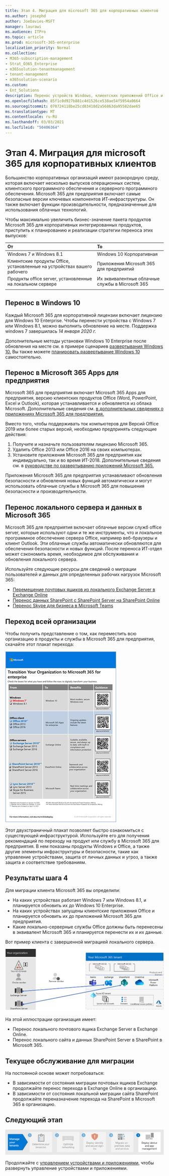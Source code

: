 ```yaml
---
title: Этап 4. Миграция для microsoft 365 для корпоративных клиентов
ms.author: josephd
author: JoeDavies-MSFT
manager: laurawi
ms.audience: ITPro
ms.topic: article
ms.prod: microsoft-365-enterprise
localization_priority: Normal
ms.collection:
- M365-subscription-management
- Strat_O365_Enterprise
- m365solution-tenantmanagement
- tenant-management
- m365solution-scenario
ms.custom:
- Ent_Solutions
description: Перенос устройств Windows, клиентских приложений Office и серверов Office для клиентов Microsoft 365.
ms.openlocfilehash: 85f1c0d927b881c4d1526ce538ae54f5954a0664
ms.sourcegitcommit: 070724118be25cd83418d2a56863da95582dae65
ms.translationtype: MT
ms.contentlocale: ru-RU
ms.lasthandoff: 03/03/2021
ms.locfileid: "50406364"
---
```

# <a name="step-4-migration-for-your-microsoft-365-for-enterprise-tenants"></a>Этап 4. Миграция для microsoft 365 для корпоративных клиентов

Большинство корпоративных организаций имеют разнородную среду, которая включает несколько выпусков операционных систем, клиентского программного обеспечения и серверного программного обеспечения. Microsoft 365 для предприятия включает самые безопасные версии ключевых компонентов ИТ-инфраструктуры. Он также включает функции производительности, предназначенные для использования облачных технологий.

Чтобы максимально увеличить бизнес-значение пакета продуктов Microsoft 365 для корпоративных интегрированных продуктов, приступить к планированию и реализации стратегии переноса этих выпусков:

| От | To |
|:-------|:-----|
| Windows 7 и Windows 8.1 | Windows 10 Корпоративная |
| Клиентские продукты Office, установленные на устройствах вашего рабочего | Приложения Microsoft 365 для предприятий |
| Продукты office server, установленные на локальном сервере | Их эквивалентные облачные службы в Microsoft 365 |
|  |  |

## <a name="migrating-to-windows-10"></a>Перенос в Windows 10

Каждый Microsoft 365 для корпоративной лицензии включает лицензию для Windows 10 Enterprise. Чтобы перенести устройства с Windows 7 или Windows 8.1, можно выполнить обновление на месте. Поддержка windows 7 завершилась *14 января 2020 г.* 

Дополнительные методы установки Windows 10 Enterprise после обновления на месте см. в примере сценариев [развертывания Windows 10.](https://docs.microsoft.com/windows/deployment/windows-10-deployment-scenarios) Вы также можете [планировать развертывание Windows 10](https://aka.ms/planforwin10deployment) самостоятельно.

## <a name="migrating-to-microsoft-365-apps-for-enterprise"></a>Перенос в Microsoft 365 Apps для предприятия

Microsoft 365 для предприятия включает Microsoft 365 Apps для предприятия, версию клиентских продуктов Office (Word, PowerPoint, Excel и Outlook), которая устанавливается и обновляется из облака Microsoft. Дополнительные сведения см. [в дополнительных сведениях о приложениях Microsoft 365 для предприятия.](https://docs.microsoft.com/deployoffice/about-microsoft-365-apps)

Вместо того, чтобы поддерживать ток компьютеров для Версий Office 2019 или более старых версий, необходимо предпринять следующие действия:

1. Получите и назначьте пользователям лицензию Microsoft 365.
2. Удалить Office 2013 или Office 2016 на своих компьютерах.
3. Установите приложения Microsoft 365 для предприятия как индивидуально, так и во время ИТ-2018. Дополнительные сведения см. в [руководстве по развертыванию приложений Microsoft 365.](https://docs.microsoft.com/deployoffice/deployment-guide-microsoft-365-apps)

Приложения Microsoft 365 для предприятия устанавливают обновления безопасности и обновления новых функций автоматически и могут использовать облачные службы в Microsoft 365 для повышения безопасности и производительности.

## <a name="migrating-on-premises-servers-and-data-to-microsoft-365"></a>Перенос локального сервера и данных в Microsoft 365

Microsoft 365 для предприятия включает облачные версии служб office server, которые используют одни и те же инструменты, что и локальное программное обеспечение сервера Office, например веб-браузеры и клиент Outlook. Эти облачные службы автоматически обновляются для обеспечения безопасности и новых функций. После переноса ИТ-отдел может сэкономить время, необходимое для обслуживания и обновления локального сервера.

Используйте следующие ресурсы для сведений о миграции пользователей и данных для определенных рабочих нагрузок Microsoft 365:

- [Перемещение почтовых ящиков из локального Exchange Server в Exchange Online](https://docs.microsoft.com/exchange/hybrid-deployment/move-mailboxes)
- [Перенос данных SharePoint с SharePoint Server на SharePoint Online](https://docs.microsoft.com/sharepointmigration/migrate-to-sharepoint-online)
- [Перенос Skype для бизнеса в Microsoft Teams](https://docs.microsoft.com/microsoftteams/migration-interop-guidance-for-teams-with-skype)

## <a name="transition-your-entire-organization"></a>Переход всей организации

Чтобы получить представление о том, как переместить всю организацию в продукты и службы в Microsoft 365 для предприятия, скачайте этот плакат перехода:

[![Изображение плаката Переход на Microsoft 365.](../media/microsoft-365-overview/transition-org-to-m365.png)](https://download.microsoft.com/download/2/c/7/2c7bcc04-aae3-4604-9707-1ffff66b9851/transition-org-to-m365.pdf)

Этот двухстраничный плакат позволяет быстро ознакомиться с существующей инфраструктурой. Используйте его для получения рекомендаций по переходу на продукт или службу в Microsoft 365 для предприятия. В нем показаны продукты Windows и Office, а также другие элементы инфраструктуры и безопасности, такие как управление устройствами, защита от личных данных и угроз, а также защита и соответствие требованиям.

## <a name="results-of-step-4"></a>Результаты шага 4

Для миграции клиента Microsoft 365 вы определили:

- На каких устройствах работает Windows 7 или Windows 8.1, и планируется обновить их до Windows 10 Enterprise.
- На каких устройствах запущены клиентские приложения Office и планируется обновить их до приложений Microsoft 365 для предприятия.
- Какие локально-серверные службы Office должны быть перенесены в эквивалент Microsoft 365 и планируется перенести их и их данные.

Вот пример клиента с завершенной миграцией локального сервера.

![Пример клиента с завершенной миграцией локального сервера](../media/tenant-management-overview/tenant-management-tenant-build-step4.png)

На этой иллюстрации организация имеет:

- Перенос локального почтового ящика Exchange Server в Exchange Online.
- Перенос локального сайта и данных SharePoint Server в SharePoint в Microsoft 365.

## <a name="ongoing-maintenance-for-migration"></a>Текущее обслуживание для миграции

На постоянной основе может потребоваться:

- В зависимости от состояния миграции почтовых ящиков Exchange продолжайте перенос перехода в Exchange Online в организацию.
- В зависимости от состояния локальной миграции сайта SharePoint продолжайте переназначение перехода на SharePoint в Microsoft 365 в организацию.

## <a name="next-step"></a>Следующий этап

[![Шаг 5. Развертывание управления устройствами и приложениями](../media/tenant-management-overview/tenant-management-step-grid-device-mgmt.png)](tenant-management-device-management.md)

Продолжайте с [управлением устройствами и приложениями,](tenant-management-device-management.md) чтобы развернуть управление устройствами и приложениями.
